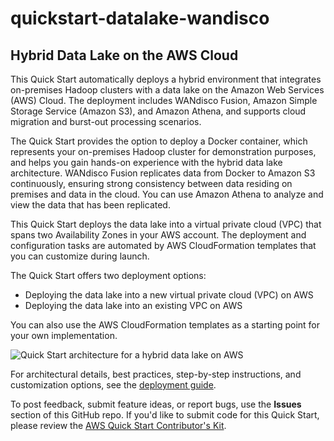 # quickstart-datalake-wandisco
## Hybrid Data Lake on the AWS Cloud


This Quick Start automatically deploys a hybrid environment that integrates on-premises Hadoop clusters with a data lake on the Amazon Web Services (AWS) Cloud. The deployment includes WANdisco Fusion, Amazon Simple Storage Service (Amazon S3), and Amazon Athena, and supports cloud migration and burst-out processing scenarios.

The Quick Start provides the option to deploy a Docker container, which represents your on-premises Hadoop cluster for demonstration purposes, and helps you gain hands-on experience with the hybrid data lake architecture. WANdisco Fusion replicates data from Docker to Amazon S3 continuously, ensuring strong consistency between data residing on premises and data in the cloud. You can use Amazon Athena to analyze and view the data that has been replicated.

This Quick Start deploys the data lake into a virtual private cloud (VPC) that spans two Availability Zones in your AWS account. The deployment and configuration tasks are automated by AWS CloudFormation templates that you can customize during launch.

The Quick Start offers two deployment options:

- Deploying the data lake into a new virtual private cloud (VPC) on AWS
- Deploying the data lake into an existing VPC on AWS

You can also use the AWS CloudFormation templates as a starting point for your own implementation.

![Quick Start architecture for a hybrid data lake on AWS](https://d0.awsstatic.com/partner-network/QuickStart/datasheets/wandisco-on-aws-architecture.png.png)

For architectural details, best practices, step-by-step instructions, and customization options, see the [deployment guide](https://s3.amazonaws.com/quickstart-reference/datalake/wandisco/latest/doc/hybrid-data-lake-with-wandisco-fusion.pdf).

To post feedback, submit feature ideas, or report bugs, use the **Issues** section of this GitHub repo.
If you'd like to submit code for this Quick Start, please review the [AWS Quick Start Contributor's Kit](https://aws-quickstart.github.io/). 
